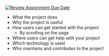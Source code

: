 [![Review Assignment Due Date](https://classroom.github.com/assets/deadline-readme-button-24ddc0f5d75046c5622901739e7c5dd533143b0c8e959d652212380cedb1ea36.svg)](https://classroom.github.com/a/E1TYCvbT)
* What the project does
* Why the project is useful
* How users can get started with the project
  * By scrolling on the page
* Where users can get help with your project
* Which technology is used
* Who maintains and contributes to the project
